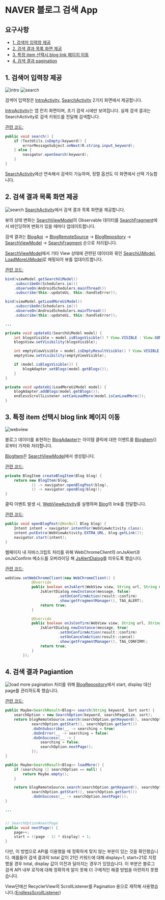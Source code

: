 # NAVER 블로그 검색 App

## 요구사항
* [1. 검색어 입력창 제공](https://github.com/cwpark/ApolloSearch/tree/feature/readme#1-검색어-입력창-제공)
* [2. 검색 결과 목록 화면 제공](https://github.com/cwpark/ApolloSearch/tree/feature/readme#2-검색-결과-목록-화면-제공)
* [3. 특정 item 선택시 blog link 페이지 이동](https://github.com/cwpark/ApolloSearch/tree/feature/readme#3-특정-item-선택시-blog-link-페이지-이동)
* [4. 검색 결과 pagination](https://github.com/cwpark/ApolloSearch/tree/feature/readme#4-검색-결과-pagiantion)


## 1. 검색어 입력창 제공

![intro](screenshots/intro.png) ![search](screenshots/search.png)

검색어 입력창은 [IntroActivity](https://github.com/cwpark/ApolloSearch/blob/master/app/src/main/java/com/apollo/andorid/apollosearch/view/intro/IntroActivity.java), [SearchActivity](https://github.com/cwpark/ApolloSearch/blob/master/app/src/main/java/com/apollo/andorid/apollosearch/view/search/SearchActivity.java) 2가지 화면에서 제공합니다.


[IntroActivity]()는 앱 런치 화면이며, 초기 검색 시에만 보여집니다. 실제 검색 결과는 SearchActivity로 검색 키워드를 전달해 검색합니다.

[관련 코드:](https://github.com/cwpark/ApolloSearch/blob/master/app/src/main/java/com/apollo/andorid/apollosearch/view/intro/IntroViewModel.java#L51)
``` java
public void search() {
    if (TextUtils.isEmpty(keyword)) {
        errorMessageSubject.onNext(R.string.input_keyword);
    } else {
        navigator.openSearch(keyword);
    }
}
```

[SearchActivity](https://github.com/cwpark/ApolloSearch/blob/master/app/src/main/java/com/apollo/andorid/apollosearch/view/search/SearchActivity.java)에선 연속해서 검색이 가능하며, 정렬 옵션도 이 화면에서 선택 가능합니다.


## 2. 검색 결과 목록 화면 제공
![search](screenshots/search.png)
[SearchActivity](https://github.com/cwpark/ApolloSearch/blob/master/app/src/main/java/com/apollo/andorid/apollosearch/view/search/SearchActivity.java)에서 검색 결과 목록 화면을 제공합니다.

뷰의 상태 변화는 [SearchViewModel](https://github.com/cwpark/ApolloSearch/blob/master/app/src/main/java/com/apollo/andorid/apollosearch/view/search/SearchViewModel.java)의 Observable 데이터를 [SearchFragment](https://github.com/cwpark/ApolloSearch/blob/master/app/src/main/java/com/apollo/andorid/apollosearch/view/search/SearchFragment.java)에서 바인딩하여 변화가 있을 때마다 업데이트합니다.

검색 결과는 [BlogApi](https://github.com/cwpark/ApolloSearch/blob/master/app/src/main/java/com/apollo/andorid/apollosearch/data/source/remote/api/BlogApi.java) -> [BlogRemoteSource](https://github.com/cwpark/ApolloSearch/blob/master/app/src/main/java/com/apollo/andorid/apollosearch/data/source/remote/BlogRemoteSource.java) -> [BlogRepository](https://github.com/cwpark/ApolloSearch/blob/master/app/src/main/java/com/apollo/andorid/apollosearch/data/source/BlogRepository.java) -> [SearchViewModel](https://github.com/cwpark/ApolloSearch/blob/master/app/src/main/java/com/apollo/andorid/apollosearch/view/search/SearchViewModel.java) -> [SearchFragment](https://github.com/cwpark/ApolloSearch/blob/master/app/src/main/java/com/apollo/andorid/apollosearch/view/search/SearchFragment.java) 순으로 처리됩니다.

[SearchViewModel](https://github.com/cwpark/ApolloSearch/blob/master/app/src/main/java/com/apollo/andorid/apollosearch/view/search/SearchViewModel.java)에서 기타 View 상태에 관련된 데이터와 묶인 [SearchUiModel](https://github.com/cwpark/ApolloSearch/blob/master/app/src/main/java/com/apollo/andorid/apollosearch/view/search/SearchUiModel.java), [LoadMoreUiModel](https://github.com/cwpark/ApolloSearch/blob/master/app/src/main/java/com/apollo/andorid/apollosearch/view/search/LoadMoreUiModel.java)로 매핑되어 뷰를 업데이트합니다.

[관련 코드:](https://github.com/cwpark/ApolloSearch/blob/master/app/src/main/java/com/apollo/andorid/apollosearch/view/search/SearchFragment.java#L85)
``` java
bind(viewModel.getSearchUiModel()
    .subscribeOn(Schedulers.io())
    .observeOn(AndroidSchedulers.mainThread())
    .subscribe(this::updateUi, this::handleError));

bind(viewModel.getLoadMoreUiModel()
    .subscribeOn(Schedulers.io())
    .observeOn(AndroidSchedulers.mainThread())
    .subscribe(this::updateUi, this::handleError));

...

private void updateUi(SearchUiModel model) {
    int blogsVisible = model.isBlogsVisible() ? View.VISIBLE : View.GONE;
    blogsView.setVisibility(blogsVisible);

    int emptyViewVisible = model.isEmptyResultVisible() ? View.VISIBLE : View.GONE;
    emptyView.setVisibility(emptyViewVisible);

    if (model.isBlogsVisible()) {
        blogAdapter.setBlogs(model.getBlogs());
    }
}

private void updateUi(LoadMoreUiModel model) {
    blogAdapter.addBlogs(model.getBlogs());
    endlessScrollListener.setCanLoadMore(model.isCanLoadMore());
}

```


## 3. 특정 item 선택시 blog link 페이지 이동


![webview](screenshots/webview.png)

블로그 데이터를 표현하는 [BlogAdapter](https://github.com/cwpark/ApolloSearch/blob/master/app/src/main/java/com/apollo/andorid/apollosearch/view/search/adapter/BlogAdapter.java)는 아이템 클릭에 대한 이벤트를 [BlogItem](https://github.com/cwpark/ApolloSearch/blob/master/app/src/main/java/com/apollo/andorid/apollosearch/view/search/adapter/BlogItem.java)으로부터 가져와 처리합니다.

[BlogItem](https://github.com/cwpark/ApolloSearch/blob/master/app/src/main/java/com/apollo/andorid/apollosearch/view/search/adapter/BlogItem.java)은 [SearchViewModel](https://github.com/cwpark/ApolloSearch/blob/master/app/src/main/java/com/apollo/andorid/apollosearch/view/search/SearchViewModel.java#L159)에서 생성됩니다.

[관련 코드:](https://github.com/cwpark/ApolloSearch/blob/master/app/src/main/java/com/apollo/andorid/apollosearch/view/search/SearchViewModel.java#L159)
``` java
private BlogItem createBlogItem(Blog blog) {
    return new BlogItem(blog,
            () -> navigator.openBlogPost(blog),
            () -> navigator.openBlog(blog));
}
```


클릭 이벤트 발생 시, [WebViewActivity](https://github.com/cwpark/ApolloSearch/blob/master/app/src/main/java/com/apollo/andorid/apollosearch/view/webview/WebViewActivity.java)를 실행하며 [Blog](https://github.com/cwpark/ApolloSearch/blob/master/app/src/main/java/com/apollo/andorid/apollosearch/data/Blog.java)의 link를 전달합니다.

[관련 코드:](https://github.com/cwpark/ApolloSearch/blob/master/app/src/main/java/com/apollo/andorid/apollosearch/view/search/SearchNavigator.java#L24)
``` java
public void openBlogPost(@NonNull Blog blog) {
    Intent intent = navigator.intentFor(WebViewActivity.class);
    intent.putExtra(WebViewActivity.EXTRA_URL, blog.getLink());
    navigator.start(intent);
}
```

웹페이지 내 자바스크립트 처리를 위해 WebChromeClient의 onJsAlert과 onJsConfirm 메소드를 오버라이딩 해 [JsAlertDialog](https://github.com/cwpark/ApolloSearch/blob/master/app/src/main/java/com/apollo/andorid/apollosearch/view/webview/JsAlertDialog.java)를 띄우도록 했습니다.

[관련 코드:](https://github.com/cwpark/ApolloSearch/blob/master/app/src/main/java/com/apollo/andorid/apollosearch/view/webview/WebViewFragment.java#L47)
``` java
webView.setWebChromeClient(new WebChromeClient() {
            @Override
            public boolean onJsAlert(WebView view, String url, String message, JsResult result) {
                JsAlertDialog.newInstance(message, false)
                        .setOnConfirmAction(result::confirm)
                        .show(getFragmentManager(), TAG_ALERT);
                return true;
            }

            @Override
            public boolean onJsConfirm(WebView view, String url, String message, JsResult result) {
                JsAlertDialog.newInstance(message, true)
                        .setOnConfirmAction(result::confirm)
                        .setOnCancelmAction(result::cancel)
                        .show(getFragmentManager(), TAG_CONFIRM);
                return true;
            }
        });
```

## 4. 검색 결과 Pagiantion
![load more](screenshots/load_more.png)
pagination 처리를 위해 [BlogRepository](https://github.com/cwpark/ApolloSearch/blob/master/app/src/main/java/com/apollo/andorid/apollosearch/data/source/BlogRepository.java)에서 start, display 대신 page를 관리하도록 했습니다.

[관련 코드:](https://github.com/cwpark/ApolloSearch/blob/master/app/src/main/java/com/apollo/andorid/apollosearch/data/source/BlogRepository.java#L71)
``` java
public Maybe<SearchResult<Blog>> search(String keyword, Sort sort) {
    searchOption = new SearchOption(keyword, searchPageSize, sort);
    return blogRemoteSource.search(searchOption.getKeyword(), searchOption.getDisplay(),
            searchOption.getStart(), searchOption.getSort())
            .doOnSubscribe(__ -> searching = true)
            .doOnError(__ -> searching = false)
            .doOnSuccess(__ -> {
                searching = false;
                searchOption.nextPage();
            });
}

public Maybe<SearchResult<Blog>> loadMore() {
    if (searching || searchOption == null) {
        return Maybe.empty();
    }

    return blogRemoteSource.search(searchOption.getKeyword(), searchOption.getDisplay(),
            searchOption.getStart(), searchOption.getSort())
            .doOnSuccess(__ -> searchOption.nextPage());
}

...


// SearchOption#nextPage
public void nextPage() {
    page++;
    start = ((page - 1) * display) + 1;
}
```

다만, 이 방법으로 API를 이용했을 때 정확하게 맞지 않는 부분이 있는 것을 확인했습니다.
예를들어 검색 결과의 total 값이 21인 키워드에 대해 display=1, start=21로 지정했을 경우 total, display 값이 이전과 달라지는 경우가 있었습니다.
이 부분은 블로그 검색 API 내부 로직에 대해 정확하게 알지 못해 더 구체적인 해결 방법을 마련하지 못했습니다.

View단에선 RecyclerView의 ScrollListener를 Pagination 용으로 제작해 사용했습니다.([EndlessScrollListener](https://github.com/cwpark/ApolloSearch/blob/master/app/src/main/java/com/apollo/andorid/apollosearch/view/base/EndlessScrollListener.java))